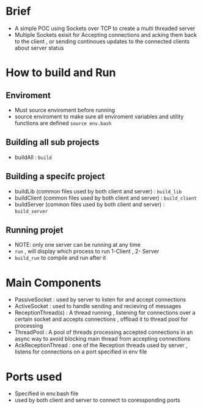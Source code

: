 # Brief

- A simple POC using Sockets over TCP to create a multi threaded server
- Multiple Sockets exisit for Accepting connections and acking them back to the client , or sending continoues updates to the connected clients about server status

# How to build and Run

## Enviroment

- Must source enviroment before running
- source enviroment to make sure all enviroment variables and utility functions are defined `source env.bash`

## Building all sub projects

- buildAll : `build`

## Building a specifc project

- buildLib (common files used by both client and server) : `build_lib`
- buildClient (common files used by both client and server) : `build_client`
- buildServer (common files used by both client and server) : `build_server`

## Running projet

- NOTE: only one server can be running at any time
- `run` , will display which process to run 1-Client , 2- Server
- `build_run` to compile and run after it

# Main Components

- PassiveSocket : used by server to listen for and accept connections
- ActiveSocket : used to handle sending and recieving of messages
- ReceptionThread(s) : A thread running , listening for connections over a certain socket and accepts connections , offload it to thread pool for processing
- ThreadPool : A pool of threads processing accepted connections in an async way to avoid blocking main thread from accepting connections
- AckReceptionThread : one of the Reception threads used by server , listens for connections on a port specified in env file

# Ports used

- Specified in env.bash file
- used by both client and server to connect to coressponding ports

